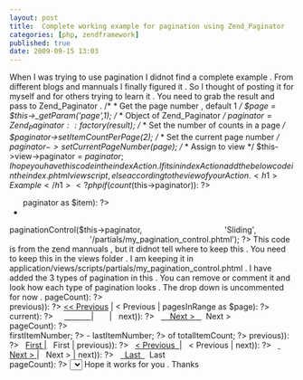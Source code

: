 ```yaml
---
layout: post
title:  Complete working example for pagination using Zend_Paginator
categories: [php, zendframework]
published: true
date: 2009-09-15 13:03
---
```

When I was trying to use pagination I didnot find a complete example . From different blogs and mannuals I finally figured it . So I thought of posting it for myself and for others trying to learn it .  You need to grab the result and pass to Zend\_Paginator .      /*     * Get the page number , default 1     */     $page = $this->_getParam('page',1);     /*     * Object of Zend_Paginator     */     $paginator = Zend_Paginator::factory($result);     /*     * Set the number of counts in a page     */     $paginator->setItemCountPerPage(2);     /*     * Set the current page number     */     $paginator->setCurrentPageNumber($page);     /*     * Assign to view     */     $this->view->paginator = $paginator;  I hope you have this code in the indexAction . If its in indexAction add the below code in the index.phtml view script , else according to the view of your Action .      <h1>Example</h1>     <?php if (count($this->paginator)): ?>     <ul>     <?php     /*     * Iterate through the paginator to show the results     */     foreach ($this->paginator as $item): ?>     <li><?php echo $item['FirstName'] ." ".$item['LastName']; ?></li>     <?php endforeach; ?>     </ul>     <?php endif; ?>     <?php     /*     * Print the pagination of type , drop down or search type or of your choice.     */     echo $this->paginationControl($this->paginator,                                         'Sliding',                                         '/partials/my_pagination_control.phtml'); ?>  This code is from the zend mannuals , but it didnot tell where to keep this . You need to keep this in the views folder . I am keeping it in application/views/scripts/partials/my\_pagination\_control.phtml . I have added the 3 types of pagination in this . You can remove or comment it and look how each type of pagination looks . The drop down is uncommented for now .      <?php     /*     * Search pagination     */     ?>     <?php /*if ($this->pageCount): ?>     <div class="paginationControl">     <!-- Previous page link -->     <?php if (isset($this->previous)): ?>     <a href="<?php echo $this->url(array('page' => $this->previous)); ?>"> << Previous</a> |     <?php else: ?>     <span class="disabled">&lt; Previous</span> |     <?php endif; ?>     <!-- Numbered page links -->     <?php foreach ($this->pagesInRange as $page): ?>     <?php if ($page != $this->current): ?>         <a href="<?php echo $this->url(array('page' => $page)); ?>">             <?php echo $page; ?>         </a> |       <?php else: ?>         <?php echo $page; ?> |       <?php endif; ?>     <?php endforeach; ?>     <!-- Next page link -->     <?php if (isset($this->next)): ?>       <a href="<?php echo $this->url(array('page' => $this->next)); ?>">         Next &gt;       </a>     <?php else: ?>       <span class="disabled">Next &gt;</span>     <?php endif; ?>     </div>     <?php endif; */?>     <?php     /*      * Item pagination example      *      */     ?>     <!--     See http://developer.yahoo.com/ypatterns/pattern.php?pattern=itempagination     -->     <?php /*if ($this->pageCount): ?>     <div class="paginationControl">     <?php echo $this->firstItemNumber; ?> - <?php echo $this->lastItemNumber; ?>     of <?php echo $this->totalItemCount; ?>     <!-- First page link -->     <?php if (isset($this->previous)): ?>       <a href="<?php echo $this->url(array('page' => $this->first)); ?>">First </a> |     <?php else: ?>       <span class="disabled">First</span> |     <?php endif; ?>     <!-- Previous page link -->     <?php if (isset($this->previous)): ?>       <a href="<?php echo $this->url(array('page' => $this->previous)); ?>"> &lt; Previous  </a> |     <?php else: ?>       <span class="disabled">&lt; Previous</span> |     <?php endif; ?>     <!-- Next page link -->     <?php if (isset($this->next)): ?>       <a href="<?php echo $this->url(array('page' => $this->next)); ?>">  Next &gt; </a> |     <?php else: ?>       <span class="disabled">Next &gt;</span> |     <?php endif; ?>     <!-- Last page link -->     <?php if (isset($this->next)): ?>       <a href="<?php echo $this->url(array('page' => $this->last)); ?>">  Last  </a>     <?php else: ?>       <span class="disabled">Last</span>     <?php endif; ?>     </div>     <?php endif; */?>     <?php     /*      * Drop down paginaton example      */     ?>     <?php if ($this->pageCount): ?>     <select id="paginationControl" size="1">     <?php foreach ($this->pagesInRange as $page): ?>       <?php $selected = ($page == $this->current) ? ' selected="selected"' : ''; ?>       <option value="<?php             echo $this->url(array('page' => $page));?>"<?php echo $selected ?>>         <?php echo $page; ?>       </option>     <?php endforeach; ?>     </select>     <?php endif; ?>     <script type="text/javascript" src="http://ajax.googleapis.com/ajax/libs/prototype/1.6.0.2/prototype.js"></script>     <script type="text/javascript">     $('paginationControl').observe('change', function() {         window.location = this.options[this.selectedIndex].value;     })     </script>  Hope it works for you . Thanks   

